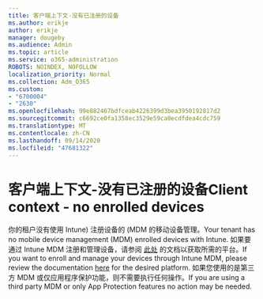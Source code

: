 ```yaml
---
title: 客户端上下文-没有已注册的设备
ms.author: erikje
author: erikje
manager: dougeby
ms.audience: Admin
ms.topic: article
ms.service: o365-administration
ROBOTS: NOINDEX, NOFOLLOW
localization_priority: Normal
ms.collection: Adm_O365
ms.custom:
- "6700004"
- "2630"
ms.openlocfilehash: 99e882467bdfceab4226399d3bea3950192817d2
ms.sourcegitcommit: c6692ce0fa1358ec3529e59ca0ecdfdea4cdc759
ms.translationtype: MT
ms.contentlocale: zh-CN
ms.lasthandoff: 09/14/2020
ms.locfileid: "47681322"
---
```

# <a name="client-context---no-enrolled-devices"></a><span data-ttu-id="c8005-102">客户端上下文-没有已注册的设备</span><span class="sxs-lookup"><span data-stu-id="c8005-102">Client context - no enrolled devices</span></span>

<span data-ttu-id="c8005-103">你的租户没有使用 Intune) 注册设备的 (MDM 的移动设备管理。</span><span class="sxs-lookup"><span data-stu-id="c8005-103">Your tenant has no mobile device management (MDM) enrolled devices with Intune.</span></span> <span data-ttu-id="c8005-104">如果要通过 Intune MDM 注册和管理设备，请参阅 [此处](https://docs.microsoft.com/intune/device-enrollment) 的文档以获取所需的平台。</span><span class="sxs-lookup"><span data-stu-id="c8005-104">If you want to enroll and manage your devices through Intune MDM, please review the documentation [here](https://docs.microsoft.com/intune/device-enrollment) for the desired platform.</span></span> <span data-ttu-id="c8005-105">如果您使用的是第三方 MDM 或仅应用程序保护功能，则不需要执行任何操作。</span><span class="sxs-lookup"><span data-stu-id="c8005-105">If you are using a third party MDM or only App Protection features no action may be needed.</span></span> 
